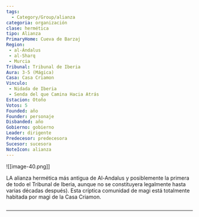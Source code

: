 ```yaml
---
tags:
  - Category/Group/alianza
categoria: organización
clase: hermética
tipo: Alianza
PrimaryHome: Cueva de Barzaj 
Region:
 - al-Ándalus 
 - al-Sharq 
 - Murcia 
Tribunal: Tribunal de Iberia 
Aura: 3-5 (Mágica)
Casa: Casa Criamon 
Vinculo: 
 - Nidada de Iberia
 - Senda del que Camina Hacia Atrás
Estacion: Otoño 
Votos: 5
Founded: año
Founder: personaje
Disbanded: año
Gobierno: gobierno
Leader: dirigente
Predecesor: predecesora
Sucesor: sucesora
NoteIcon: alianza
---
```


![[image-40.png]]

 <section class="wa-section main-content"><p><span class="dropcap">L</span>A alianza hermética más antigua de <span data-article-privacy="private" data-article-id="5432c23a-a4e0-4bb4-a453-6968e7908f7f" data-template-type="organization" class="private-article article-unlinked entity-link wa-link">Al-Andalus</span> y posiblemente la primera de todo el <span class="article-link article-explorer-link entity-link wa-link" data-article-privacy="public" data-article-id="933f985a-d7d5-4144-b52f-5f13892169b9" data-template-type="organization" data-article="933f985a-d7d5-4144-b52f-5f13892169b9">Tribunal de Iberia</span>, aunque no se constituyera legalmente hasta varias décadas después). Esta críptica comunidad de magi está totalmente habitada por magi de la <span data-article-privacy="private" data-article-id="205b1ee5-f923-4470-bf3f-7c63631408ec" data-template-type="organization" class="private-article article-unlinked entity-link wa-link">Casa Criamon</span>.
</p><div id="9602103c5233a48ed319bf99390ab051" class="visibility-toggler image-thumb-container user-css-image-thumbnail position-relative padding-10 "><img src="https://worldanvil.com/uploads/images/32c2e07215d772035641431b964fa5fa.png" alt title="barzaj02.png" /></div>
<hr />